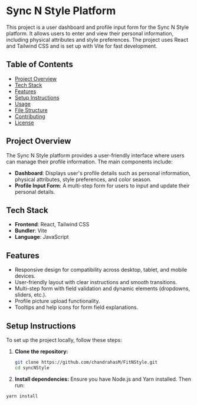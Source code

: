 # Sync N Style Platform

This project is a user dashboard and profile input form for the Sync N Style platform. It allows users to enter and view their personal information, including physical attributes and style preferences. The project uses React and Tailwind CSS and is set up with Vite for fast development.

## Table of Contents

- [Project Overview](#project-overview)
- [Tech Stack](#tech-stack)
- [Features](#features)
- [Setup Instructions](#setup-instructions)
- [Usage](#usage)
- [File Structure](#file-structure)
- [Contributing](#contributing)
- [License](#license)

## Project Overview

The Sync N Style platform provides a user-friendly interface where users can manage their profile information. The main components include:

- **Dashboard**: Displays user's profile details such as personal information, physical attributes, style preferences, and color season.
- **Profile Input Form**: A multi-step form for users to input and update their personal details.

## Tech Stack

- **Frontend**: React, Tailwind CSS
- **Bundler**: Vite
- **Language**: JavaScript

## Features

- Responsive design for compatibility across desktop, tablet, and mobile devices.
- User-friendly layout with clear instructions and smooth transitions.
- Multi-step form with field validation and dynamic elements (dropdowns, sliders, etc.).
- Profile picture upload functionality.
- Tooltips and help icons for form field explanations.

## Setup Instructions

To set up the project locally, follow these steps:

1. **Clone the repository:**
   ```bash
   git clone https://github.com/chandrahasM/FitNStyle.git
   cd syncNStyle

2. **Install dependencies:**
Ensure you have Node.js and Yarn installed. Then run:
```bash
yarn install
